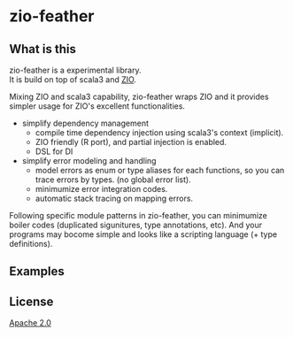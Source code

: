 # zio-feather

## What is this
zio-feather is a experimental library.  
It is build on top of scala3 and [ZIO](https://github.com/zio/zio).  

Mixing ZIO and scala3 capability, zio-feather wraps ZIO and it provides simpler usage for ZIO's excellent functionalities.
* simplify dependency management 
  * compile time dependency injection using scala3's context (implicit).
  * ZIO friendly (R port), and partial injection is enabled.
  * DSL for DI
* simplify error modeling and handling
  * model errors as enum or type aliases for each functions, so you can trace errors by types. (no global error list).
  * minimumize error integration codes.
  * automatic stack tracing on mapping errors.

Following specific module patterns in zio-feather, you can minimumize boiler codes (duplicated sigunitures, type annotations, etc).
And your programs may bocome simple and looks like a scripting language (+ type definitions).

## Examples


## License
[Apache 2.0](https://www.apache.org/licenses/LICENSE-2.0)
